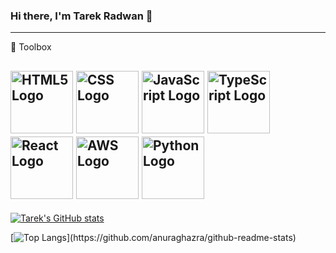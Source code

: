 ### Hi there, I'm Tarek Radwan 👋

<!--
**Tarek-23/Tarek-23** is a ✨ _special_ ✨ repository because its `README.md` (this file) appears on your GitHub profile.

Here are some ideas to get you started:

- 🔭 I’m currently working on ...
- 🌱 I’m currently learning ...
- 👯 I’m looking to collaborate on ...
- 🤔 I’m looking for help with ...
- 💬 Ask me about ...
- 📫 How to reach me: ...
- ⚡ Fun fact: ...
-->

---

🧰 Toolbox

<img src="https://cdn.worldvectorlogo.com/logos/html-1.svg" alt="HTML5 Logo" width="100" height="100"/> <img src="https://cdn.worldvectorlogo.com/logos/css-3.svg" alt="CSS Logo" width="100" height="100"/> <img src="https://cdn.worldvectorlogo.com/logos/logo-javascript.svg" alt="JavaScript Logo" width="100" height="100"/> <img src="https://cdn.worldvectorlogo.com/logos/typescript.svg" alt="TypeScript Logo" width="100" height="100"/> <img src="https://cdn.worldvectorlogo.com/logos/react-2.svg" alt="React Logo" width="100" height="100"/> <img src="https://cdn.worldvectorlogo.com/logos/aws-2.svg" alt="AWS Logo" width="100" height="100"/> <img src="https://cdn.worldvectorlogo.com/logos/python-5.svg" alt="Python Logo" width="100" height="100"/>
---

[![Tarek's GitHub stats](https://github-readme-stats-private-instance-tarek-23.vercel.app/api?username=Tarek-23&theme=dark&count_private=true&show_icons=true&show=reviews&hide=contribs,issues)](https://github.com/anuraghazra/github-readme-stats)

[![Top Langs]([https://github-readme-stats.vercel.app](https://github-readme-stats-private-instance-tarek-23.vercel.app)/api/top-langs/?username=tarek-23&hide=banana&theme=dark&count_private=true&show_icons=true)](https://github.com/anuraghazra/github-readme-stats)



